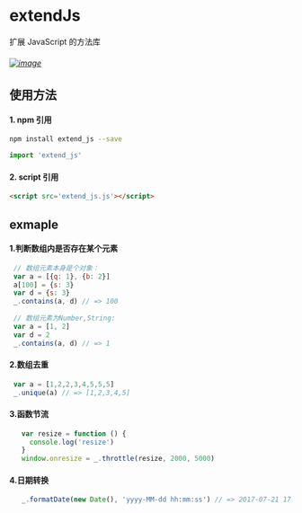 # extendJs
扩展 JavaScript 的方法库
###### [![image](https://img.shields.io/badge/npm-v0.0.6-brightgreen.svg)](https://www.npmjs.com/package/extend_js) 

## 使用方法
#### 1. npm 引用
```bash
npm install extend_js --save
```
```javascript
import 'extend_js'
```
#### 2. script 引用
```html
<script src='extend_js.js'></script>
```

## exmaple
#### 1.判断数组内是否存在某个元素
```javascript
 // 数组元素本身是个对象：
 var a = [{q: 1}, {b: 2}]
 a[100] = {s: 3}
 var d = {s: 3}
 _.contains(a, d) // => 100
 
 // 数组元素为Number,String:
 var a = [1, 2]
 var d = 2
 _.contains(a, d) // => 1
```
#### 2.数组去重
```javascript
 var a = [1,2,2,3,4,5,5,5]
 _.unique(a) // => [1,2,3,4,5]
```

#### 3.函数节流
```javascript
   var resize = function () {
     console.log('resize')
   }
   window.onresize = _.throttle(resize, 2000, 5000)
```
#### 4.日期转换
```javascript
   _.formatDate(new Date(), 'yyyy-MM-dd hh:mm:ss') // => 2017-07-21 17:03:58
```
